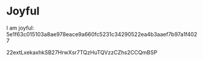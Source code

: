 # Joyful

I am joyful: 5e1f63c015103a8ae978eace9a660fc5231c34290522ea4b3aaef7b97a1f4027


22extLxekaxhkSB27HrwXsr7TQzHuTQVzzCZhs2CCQmBSP